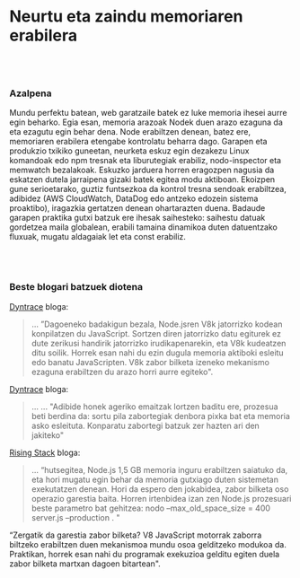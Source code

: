 # Neurtu eta zaindu memoriaren erabilera

<br/><br/>

### Azalpena

Mundu perfektu batean, web garatzaile batek ez luke memoria ihesei aurre egin beharko. Egia esan, memoria arazoak Nodek duen arazo ezaguna da eta ezagutu egin behar dena. Node erabiltzen denean, batez ere, memoriaren erabilera etengabe kontrolatu beharra dago. Garapen eta produkzio txikiko guneetan, neurketa eskuz egin dezakezu Linux komandoak edo npm tresnak eta liburutegiak erabiliz, nodo-inspector eta memwatch bezalakoak. Eskuzko jarduera horren eragozpen nagusia da eskatzen dutela jarraipena gizaki batek egitea modu aktiboan. Ekoizpen gune serioetarako, guztiz funtsezkoa da kontrol tresna sendoak erabiltzea, adibidez (AWS CloudWatch, DataDog edo antzeko edozein sistema proaktibo), iragazkia gertatzen denean ohartarazten duena. Badaude garapen praktika gutxi batzuk ere ihesak saihesteko: saihestu datuak gordetzea maila globalean, erabili tamaina dinamikoa duten datuentzako fluxuak, mugatu aldagaiak let eta const erabiliz.

<br/><br/>

### Beste blogari batzuek diotena

[Dyntrace](https://www.dynatrace.com/news/blog/understanding-garbage-collection-and-hunting-memory-leaks-in-node-js/) bloga:

> ... ”Dagoeneko badakigun bezala, Node.jsren V8k jatorrizko kodean konpilatzen du JavaScript. Sortzen diren jatorrizko datu egiturek ez dute zerikusi handirik jatorrizko irudikapenarekin, eta V8k kudeatzen ditu soilik. Horrek esan nahi du ezin dugula memoria aktiboki esleitu edo banatu JavaScripten. V8k zabor bilketa izeneko mekanismo ezaguna erabiltzen du arazo horri aurre egiteko".

[Dyntrace](http://blog.argteam.com/coding/hardening-node-js-for-production-part-2-using-nginx-to-avoid-node-js-load) bloga:

> ... ... "Adibide honek ageriko emaitzak lortzen baditu ere, prozesua beti berdina da: sortu pila zabortegiak denbora pixka bat eta memoria asko esleituta. Konparatu zabortegi batzuk zer hazten ari den jakiteko"

[Rising Stack](https://blog.risingstack.com/finding-a-memory-leak-in-node-js/) bloga:

> ... “hutsegitea, Node.js 1,5 GB memoria inguru erabiltzen saiatuko da, eta hori mugatu egin behar da memoria gutxiago duten sistemetan exekutatzen denean. Hori da espero den jokabidea, zabor bilketa oso operazio garestia baita. Horren irtenbidea izan zen Node.js prozesuari beste parametro bat gehitzea: nodo –max_old_space_size = 400 server.js –production . "

“Zergatik da garestia zabor bilketa? V8 JavaScript motorrak zaborra biltzeko erabiltzen duen mekanismoa mundu osoa gelditzeko modukoa da. Praktikan, horrek esan nahi du programak exekuzioa gelditu egiten duela zabor bilketa martxan dagoen bitartean".
